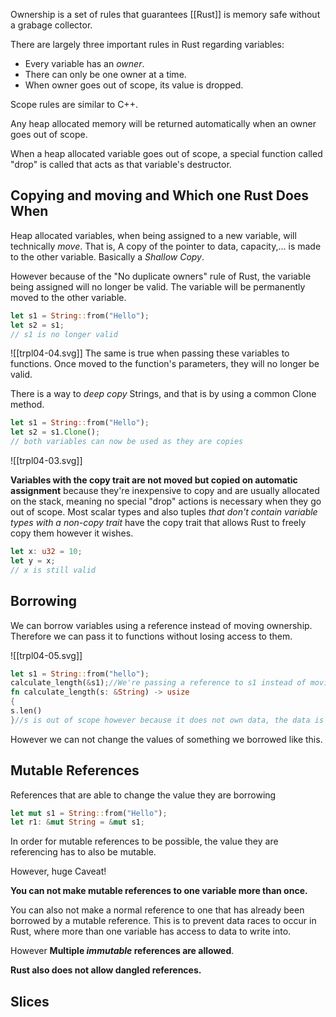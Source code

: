 Ownership is a set of rules that guarantees [[Rust]] is memory safe without a grabage collector. 

There are largely three important rules in Rust regarding variables:

* Every variable has an *owner*.
* There can only be one owner at a time.
* When owner goes out of scope, its value is dropped.

Scope rules are similar to C++.

Any heap allocated memory will be returned automatically when an owner goes out of scope.

When a heap allocated variable goes out of scope, a special function called "drop" is called that acts as that variable's destructor.

## Copying and moving and Which one Rust Does When

Heap allocated variables, when being assigned to a new variable, will technically *move*. That is, A copy of the pointer to data, capacity,... is made to the other variable. Basically a *Shallow Copy*.

However because of the "No duplicate owners" rule of Rust, the variable being assigned will no longer be valid. The variable will be permanently moved to the other variable.

```Rust
let s1 = String::from("Hello");
let s2 = s1;
// s1 is no longer valid
```
![[trpl04-04.svg]]
The same is true when passing these variables to functions. Once moved to the function's parameters, they will no longer be valid.

There is a way to *deep copy* Strings, and that is by using a common Clone method.

```Rust
let s1 = String::from("Hello");
let s2 = s1.Clone();
// both variables can now be used as they are copies
```
![[trpl04-03.svg]]

**Variables with the copy trait are not moved but copied on automatic assignment** because they're inexpensive to copy and are usually allocated on the stack, meaning no special "drop" actions is necessary when they go out of scope. Most scalar types and also tuples *that don't contain variable types with a non-copy trait* have the copy trait that allows Rust to freely copy them however it wishes.

```Rust
let x: u32 = 10;
let y = x;
// x is still valid
```

## Borrowing

We can borrow variables using a reference instead of moving ownership. Therefore we can pass it to functions without losing access to them. 

![[trpl04-05.svg]]

```Rust
let s1 = String::from("hello");
calculate_length(&s1);//We're passing a reference to s1 instead of moving it to the function parameter
fn calculate_length(s: &String) -> usize
{
s.len()
}//s is out of scope however because it does not own data, the data is not dropped.
```

However we can not change the values of something we borrowed like this.

## Mutable References

References that are able to change the value they are borrowing

```Rust
let mut s1 = String::from("Hello");
let r1: &mut String = &mut s1;
```

In order for mutable references to be possible, the value they are referencing has to also be mutable.

However, huge Caveat!

**You can not make mutable references to one variable more than once.**

You can also not make a normal reference to one that has already been borrowed by a mutable reference. This is to prevent data races to occur in Rust, where more than one variable has access to data to write into.

However **Multiple *immutable* references are allowed**.

**Rust also does not allow dangled references.**

## Slices

